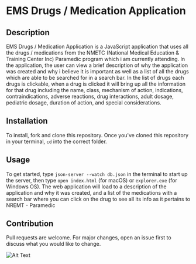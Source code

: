 # EMS Drugs / Medication Application

## Description

EMS Drugs / Medication Application is a JavaScript application that uses all the drugs / medications from the NMETC (National Medical Education & Training Center Inc) Paramedic program which i am currently attending. In the application, the user can view a brief description of why the application was created and why i believe it is important as well as a list of all the drugs which are able to be searched for in a search bar. In the list of drugs each drugs is clickable, when a drug is clicked it will bring up all the information for that drug including the name, class, mechanism of action, indications, contraindications, adverse reactions, drug interactions, adult dosage, pediatric dosage, duration of action, and special considerations.

## Installation

To install, fork and clone this repository. Once you've cloned this repository in your terminal, ```cd``` into the correct folder.

## Usage

To get started, type ```json-server --watch db.json``` in the terminal to start up the server, then type ```open index.html``` (for macOS) or ```explorer.exe``` (for Windows OS). The web application will load to a description of the application and why it was created, and a list of the medications with a search bar where you can click on the drug to see all its info as it pertains to NREMT - Paramedic

## Contribution

Pull requests are welcome. For major changes, open an issue first to discuss what you would like to change. 

![Alt Text](/Users/mendelrosenblum/Development/Code/Projects/phase-1-project/app.gif)





    

    




